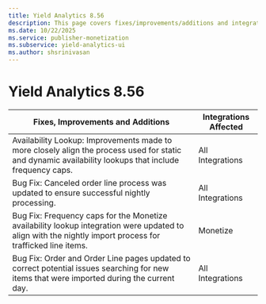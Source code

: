 ```yaml
---
title: Yield Analytics 8.56
description: This page covers fixes/improvements/additions and integrations affected in Yield Analytics 8.56.
ms.date: 10/22/2025
ms.service: publisher-monetization
ms.subservice: yield-analytics-ui
ms.author: shsrinivasan
---
```


# Yield Analytics 8.56

| Fixes, Improvements and Additions | Integrations Affected |
|--|--|
| Availability Lookup: Improvements made to more closely align the process used for static and dynamic availability lookups that include frequency caps. | All Integrations |
| Bug Fix: Canceled order line process was updated to ensure successful nightly processing. | All Integrations |
| Bug Fix: Frequency caps for the Monetize availability lookup integration were updated to align with the nightly import process for trafficked line items. | Monetize |
| Bug Fix: Order and Order Line pages updated to correct potential issues searching for new items that were imported during the current day. | All Integrations |
